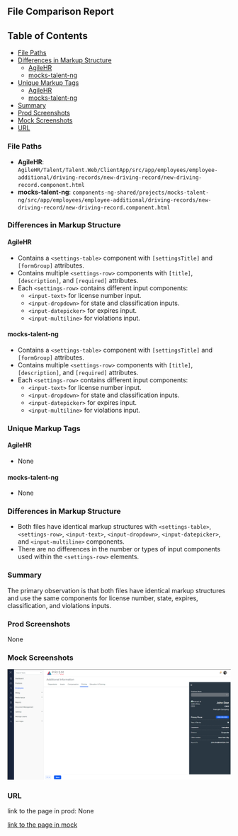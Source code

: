 ## File Comparison Report

## Table of Contents

- [File Paths](#file-paths)
- [Differences in Markup Structure](#differences-in-markup-structure)
  - [AgileHR](#agilehr)
  - [mocks-talent-ng](#mocks-talent-ng)
- [Unique Markup Tags](#unique-markup-tags)
  - [AgileHR](#agilehr-1)
  - [mocks-talent-ng](#mocks-talent-ng-1)
- [Summary](#summary)
- [Prod Screenshots](#prod-screenshots)
- [Mock Screenshots](#mock-screenshots)
- [URL](#url)

### File Paths

- **AgileHR**: `AgileHR/Talent/Talent.Web/ClientApp/src/app/employees/employee-additional/driving-records/new-driving-record/new-driving-record.component.html`
- **mocks-talent-ng**: `components-ng-shared/projects/mocks-talent-ng/src/app/employees/employee-additional/driving-records/new-driving-record/new-driving-record.component.html`

### Differences in Markup Structure

#### AgileHR

- Contains a `<settings-table>` component with `[settingsTitle]` and `[formGroup]` attributes.
- Contains multiple `<settings-row>` components with `[title]`, `[description]`, and `[required]` attributes.
- Each `<settings-row>` contains different input components:
  - `<input-text>` for license number input.
  - `<input-dropdown>` for state and classification inputs.
  - `<input-datepicker>` for expires input.
  - `<input-multiline>` for violations input.

#### mocks-talent-ng

- Contains a `<settings-table>` component with `[settingsTitle]` and `[formGroup]` attributes.
- Contains multiple `<settings-row>` components with `[title]`, `[description]`, and `[required]` attributes.
- Each `<settings-row>` contains different input components:
  - `<input-text>` for license number input.
  - `<input-dropdown>` for state and classification inputs.
  - `<input-datepicker>` for expires input.
  - `<input-multiline>` for violations input.

### Unique Markup Tags

#### AgileHR

- None

#### mocks-talent-ng

- None

### Differences in Markup Structure

- Both files have identical markup structures with `<settings-table>`, `<settings-row>`, `<input-text>`, `<input-dropdown>`, `<input-datepicker>`, and `<input-multiline>` components.
- There are no differences in the number or types of input components used within the `<settings-row>` elements.

### Summary

The primary observation is that both files have identical markup structures and use the same components for license number, state, expires, classification, and violations inputs.

### Prod Screenshots

None

### Mock Screenshots

![Mock Screenshot](new-driving-record-mock.png)

### URL

link to the page in prod: None

[link to the page in mock](https://localhost:4340/employees/:id/additional)
